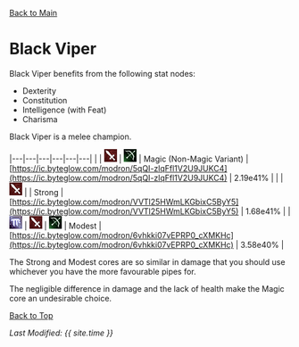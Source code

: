 [Back to Main](index.md)

# Black Viper

Black Viper benefits from the following stat nodes:
* Dexterity
* Constitution
* Intelligence (with Feat)
* Charisma

Black Viper is a melee champion.

|---|---|---|---|---|---|
|   | ![Melee Icon](images\melee.png) | ![Ranged Icon](images\ranged.png) | Magic (Non-Magic Variant) | [https://ic.byteglow.com/modron/5qQI-zlqFfl1V2U9JUKC4](https://ic.byteglow.com/modron/5qQI-zlqFfl1V2U9JUKC4) | 2.19e41% |
|   | ![Melee Icon](images\melee.png) |   | Strong | [https://ic.byteglow.com/modron/VVTl25HWmLKGbixC5ByY5](https://ic.byteglow.com/modron/VVTl25HWmLKGbixC5ByY5) | 1.68e41% |
| ![Magic Icon](images\magic.png) | ![Melee Icon](images\melee.png) | ![Ranged Icon](images\ranged.png) | Modest | [https://ic.byteglow.com/modron/6vhkki07vEPRP0_cXMKHc](https://ic.byteglow.com/modron/6vhkki07vEPRP0_cXMKHc) | 3.58e40% |

The Strong and Modest cores are so similar in damage that you should use whichever you have the more favourable pipes for.

The negligible difference in damage and the lack of health make the Magic core an undesirable choice.

[Back to Top](#top)

*Last Modified: {{ site.time }}*